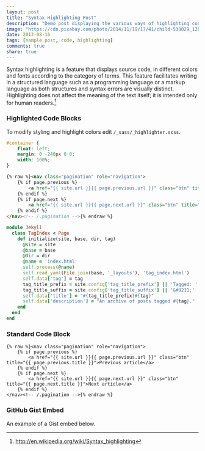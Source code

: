 ```yaml
---
layout: post
title: "Syntax Highlighting Post"
description: "Demo post displaying the various ways of highlighting code in Markdown."
image: "https://cdn.pixabay.com/photo/2014/11/19/17/41/child-538029_1280.jpg"
date: 2013-08-16
tags: [sample post, code, highlighting]
comments: true
share: true
---
```



Syntax highlighting is a feature that displays source code, in different colors and fonts according to the category of terms. This feature facilitates writing in a structured language such as a programming language or a markup language as both structures and syntax errors are visually distinct. Highlighting does not affect the meaning of the text itself; it is intended only for human readers.[^1]

[^1]: <http://en.wikipedia.org/wiki/Syntax_highlighting>

### Highlighted Code Blocks

To modify styling and highlight colors edit `/_sass/_highlighter.scss`.

```css
#container {
    float: left;
    margin: 0 -240px 0 0;
    width: 100%;
}
```

```html
{% raw %}<nav class="pagination" role="navigation">
    {% if page.previous %}
        <a href="{{ site.url }}{{ page.previous.url }}" class="btn" title="{{ page.previous.title }}">Previous article</a>
    {% endif %}
    {% if page.next %}
        <a href="{{ site.url }}{{ page.next.url }}" class="btn" title="{{ page.next.title }}">Next article</a>
    {% endif %}
</nav><!-- /.pagination -->{% endraw %}
```

```ruby
module Jekyll
  class TagIndex < Page
    def initialize(site, base, dir, tag)
      @site = site
      @base = base
      @dir = dir
      @name = 'index.html'
      self.process(@name)
      self.read_yaml(File.join(base, '_layouts'), 'tag_index.html')
      self.data['tag'] = tag
      tag_title_prefix = site.config['tag_title_prefix'] || 'Tagged: '
      tag_title_suffix = site.config['tag_title_suffix'] || '&#8211;'
      self.data['title'] = "#{tag_title_prefix}#{tag}"
      self.data['description'] = "An archive of posts tagged #{tag}."
    end
  end
end
```


### Standard Code Block

    {% raw %}<nav class="pagination" role="navigation">
        {% if page.previous %}
            <a href="{{ site.url }}{{ page.previous.url }}" class="btn" title="{{ page.previous.title }}">Previous article</a>
        {% endif %}
        {% if page.next %}
            <a href="{{ site.url }}{{ page.next.url }}" class="btn" title="{{ page.next.title }}">Next article</a>
        {% endif %}
    </nav><!-- /.pagination -->{% endraw %}

### GitHub Gist Embed

An example of a Gist embed below.

<script src="https://gist.github.com/mmistakes/43a355923921d22cd993.js"></script>
